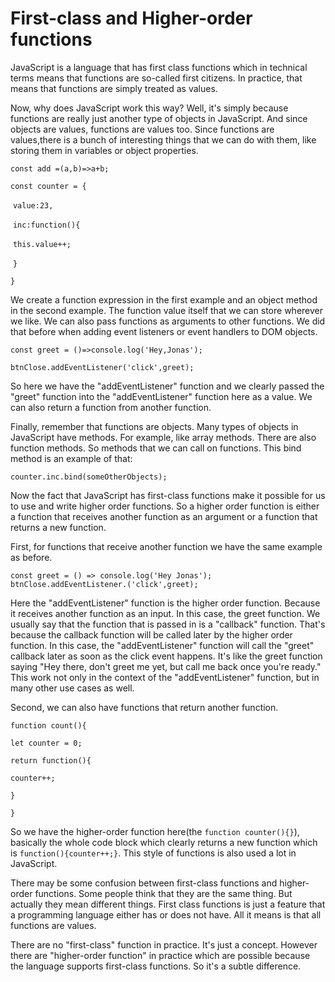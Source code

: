 # First-class and Higher-order functions

JavaScript is a language that has first class functions which in technical terms means that functions are so-called first citizens. In practice, that means that functions are simply treated as values.

Now, why does JavaScript work this way? Well, it's simply because functions are really just another type of objects in JavaScript. And since objects are values, functions are values too. Since functions are values,there is a bunch of interesting things that we can do with them, like storing them in variables or object properties.

`const add =(a,b)=>a+b;`

`const counter = {`

​	`value:23,`

​	`inc:function(){`

​		`this.value++;	`

​	`}`

`}`

We create a function expression in the first example and an object method in the second example. The function value itself that we can store wherever we like. We can also pass functions as arguments to other functions. We did that before when adding event listeners or event handlers to DOM objects.

`const greet = ()=>console.log('Hey,Jonas');`

`btnClose.addEventListener('click',greet);`

So here we have the "addEventListener" function and we clearly passed the "greet" function into the "addEventListener" function here as a value. We can also return a function from another function.

Finally, remember that functions are objects. Many types of objects in JavaScript have methods. For example, like array methods. There are also function methods. So methods that we can call on functions. This bind method is an example of that:

`counter.inc.bind(someOtherObjects);`

Now the fact that JavaScript has first-class functions make it possible for us to use and write higher order functions. So a higher order function is either a function that receives another function as an argument or a function that returns a new function.

First, for functions that receive another function we have the same example as before.

`const greet = () => console.log('Hey Jonas'); btnClose.addEventListener.('click',greet);`

Here the "addEventListener" function is the higher order function. Because it receives another function as an input. In this case, the greet function. We usually say that the function that is passed in is a "callback" function. That's because the callback function will be called later by the higher order function. In this case, the "addEventListener" function will call the "greet" callback later as soon as the click event happens. It's like the greet function saying "Hey there, don't greet me yet, but call me back once you're ready." This work not only in the context of the "addEventListener" function, but in many other use cases as well.

Second, we can also have functions that return another function.

`function count(){`

`let counter = 0;`

`return function(){`

`counter++;`

`}`

`}`

So we have the higher-order function here(the `function counter(){}`), basically the whole code block which clearly returns a new function which is `function(){counter++;}`. This style of functions is also used a lot in JavaScript.

There may be some confusion between first-class functions and higher-order functions. Some people think that they are the same thing. But actually they mean different things. First class functions is just a feature that a programming language either has or does not have. All it means is that all functions are values.

There are no "first-class" function in practice. It's just a concept. However there are "higher-order function" in practice which are possible because the language supports first-class functions. So it's a subtle difference.